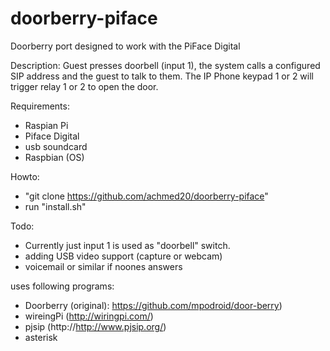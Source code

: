 doorberry-piface
================

Doorberry port designed to work with the PiFace Digital

Description:
Guest presses doorbell (input 1), the system calls a configured SIP address and the guest to talk to them.
The IP Phone keypad 1 or 2 will trigger relay 1 or 2 to open the door.


Requirements:
- Raspian Pi
- Piface Digital
- usb soundcard
- Raspbian (OS)


Howto:
- "git clone https://github.com/achmed20/doorberry-piface"
- run "install.sh"


Todo: 
- Currently just input 1 is used as "doorbell" switch.
- adding USB video support (capture or webcam)
- voicemail or similar if noones answers


uses following programs:
- Doorberry (original): https://github.com/mpodroid/door-berry)
- wireingPi (http://wiringpi.com/)
- pjsip (http://http://www.pjsip.org/)
- asterisk
